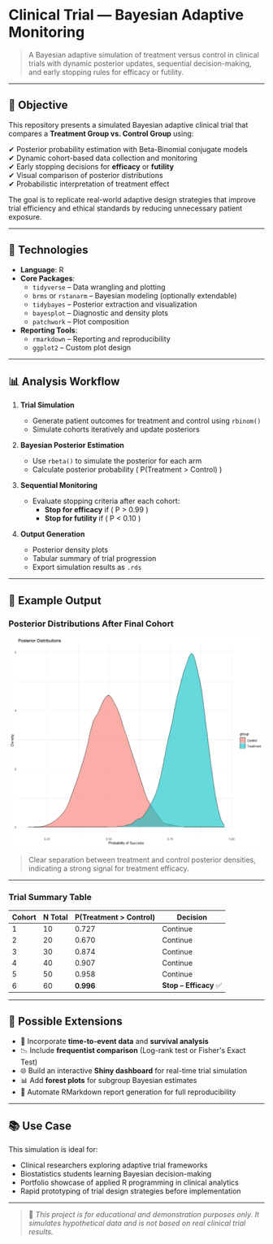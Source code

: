 # Clinical Trial — Bayesian Adaptive Monitoring

> A Bayesian adaptive simulation of treatment versus control in clinical trials with dynamic posterior updates, sequential decision-making, and early stopping rules for efficacy or futility.

---

## 🎯 Objective

This repository presents a simulated Bayesian adaptive clinical trial that compares a **Treatment Group vs. Control Group** using:

✔ Posterior probability estimation with Beta-Binomial conjugate models  
✔ Dynamic cohort-based data collection and monitoring  
✔ Early stopping decisions for **efficacy** or **futility**  
✔ Visual comparison of posterior distributions  
✔ Probabilistic interpretation of treatment effect

The goal is to replicate real-world adaptive design strategies that improve trial efficiency and ethical standards by reducing unnecessary patient exposure.

---

## 🧰 Technologies

- **Language**: R  
- **Core Packages**:  
  - `tidyverse` – Data wrangling and plotting  
  - `brms` or `rstanarm` – Bayesian modeling (optionally extendable)  
  - `tidybayes` – Posterior extraction and visualization  
  - `bayesplot` – Diagnostic and density plots  
  - `patchwork` – Plot composition  
- **Reporting Tools**:  
  - `rmarkdown` – Reporting and reproducibility  
  - `ggplot2` – Custom plot design

---

## 📊 Analysis Workflow

1. **Trial Simulation**
   - Generate patient outcomes for treatment and control using `rbinom()`
   - Simulate cohorts iteratively and update posteriors

2. **Bayesian Posterior Estimation**
   - Use `rbeta()` to simulate the posterior for each arm  
   - Calculate posterior probability \( P(Treatment > Control) \)

3. **Sequential Monitoring**
   - Evaluate stopping criteria after each cohort:
     - **Stop for efficacy** if \( P > 0.99 \)
     - **Stop for futility** if \( P < 0.10 \)

4. **Output Generation**
   - Posterior density plots  
   - Tabular summary of trial progression  
   - Export simulation results as `.rds`

---

## 📝 Example Output

### Posterior Distributions After Final Cohort

![Posterior Plot](posterior-distribution.png)

> Clear separation between treatment and control posterior densities, indicating a strong signal for treatment efficacy.

---

### Trial Summary Table

| **Cohort** | **N Total** | **P(Treatment > Control)** | **Decision**      |
|------------|-------------|-----------------------------|-------------------|
| 1          | 10          | 0.727                       | Continue          |
| 2          | 20          | 0.670                       | Continue          |
| 3          | 30          | 0.874                       | Continue          |
| 4          | 40          | 0.907                       | Continue          |
| 5          | 50          | 0.958                       | Continue          |
| 6          | 60          | **0.996**                   | **Stop – Efficacy** ✅ |

---

## 🔄 Possible Extensions

- 🧠 Incorporate **time-to-event data** and **survival analysis**
- 📉 Include **frequentist comparison** (Log-rank test or Fisher's Exact Test)
- 🌐 Build an interactive **Shiny dashboard** for real-time trial simulation
- 📊 Add **forest plots** for subgroup Bayesian estimates
- 📁 Automate RMarkdown report generation for full reproducibility

---

## 📚 Use Case

This simulation is ideal for:
- Clinical researchers exploring adaptive trial frameworks  
- Biostatistics students learning Bayesian decision-making  
- Portfolio showcase of applied R programming in clinical analytics  
- Rapid prototyping of trial design strategies before implementation

---

> 📎 _This project is for educational and demonstration purposes only. It simulates hypothetical data and is not based on real clinical trial results._

